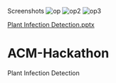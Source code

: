 Screenshots
![op](https://user-images.githubusercontent.com/104186416/202053314-2ccb80b4-04f7-40ca-9d53-b092d99cd899.jpg)
![op2](https://user-images.githubusercontent.com/104186416/202359548-45c56018-4180-45d5-bac2-3bed29f3f799.jpg)
![op3](https://user-images.githubusercontent.com/104186416/202707048-4ec7b422-6e5d-4206-8901-c8b0cf25217a.jpg)


[Plant Infection Detection.pptx](https://github.com/santhanalakshmi21/ACM-Hackathon/files/9996536/Plant.Infection.Detection.pptx)

# ACM-Hackathon
Plant Infection Detection
